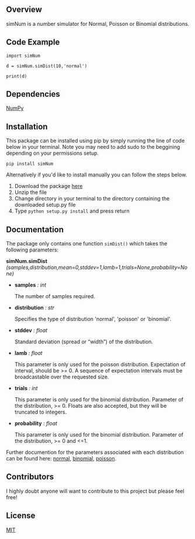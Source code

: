 ## Overview

simNum is a number simulator for Normal, Poisson or Binomial distributions.

## Code Example

```
import simNum

d = simNum.simDist(10,'normal')

print(d)
```

## Dependencies

[NumPy](https://github.com/numpy/numpy)

## Installation

This package can be installed using pip by simply running the line of code below in your terminal. Note you may need to add sudo to the beggining depending on your permissions setup.

```
pip install simNum
```

Alternatively if you'd like to install manually you can follow the steps below.

1. Download the package [here](https://pypi.python.org/pypi/simNum/3.1)
2. Unzip the file
3. Change directory in your terminal to the directory containing the downloaded setup.py file
4. Type `python setup.py install` and press return

## Documentation

The package only contains one function `simDist()` which takes the following parameters:

__simNum.simDist__ _(samples,distribution,mean=0,stddev=1,lamb=1,trials=None,probability=None)_
* __samples__ _: int_

    The number of samples required.

* __distribution__ _: str_

    Specifies the type of distribution 'normal', 'poisson' or 'binomial'.
    
* __stddev__ _: float_

    Standard deviation (spread or “width”) of the distribution.

* __lamb__ _: float_

    This parameter is only used for the poisson distribution. Expectation of interval, should be >= 0. A sequence of expectation intervals must be broadcastable over the requested size.

* __trials__ _: int_

    This parameter is only used for the binomial distribution. Parameter of the distribution, >= 0. Floats are also accepted, but they will be truncated to integers.
    
* __probability__ _: float_

    This parameter is only used for the binomial distribution. Parameter of the distribution, >= 0 and <=1.
    
Further documention for the parameters associated with each distribution can be found here: [normal](https://docs.scipy.org/doc/numpy-1.13.0/reference/generated/numpy.random.normal.html), [binomial](https://docs.scipy.org/doc/numpy-1.13.0/reference/generated/numpy.random.binomial.html), [poisson](https://docs.scipy.org/doc/numpy-1.13.0/reference/generated/numpy.random.poisson.html).

## Contributors

I highly doubt anyone will want to contribute to this project but please feel free!

## License

[MIT](https://github.com/Roundy123/simNum/blob/master/LICENSE.txt)
